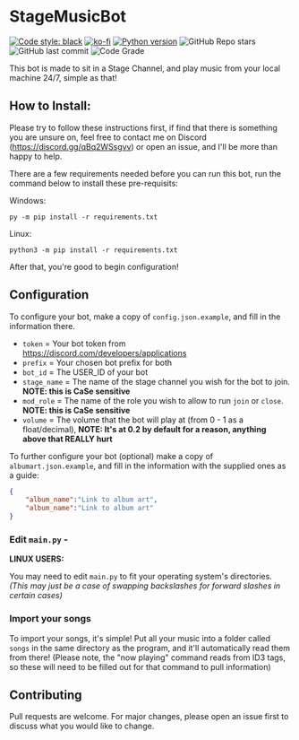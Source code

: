 # StageMusicBot
[![Code style: black](https://img.shields.io/badge/code%20style-black-000000.svg)](https://github.com/psf/black)
[![ko-fi](https://ko-fi.com/img/githubbutton_sm.svg)](https://ko-fi.com/E1E850NVO)
[![Python version](https://img.shields.io/badge/python-3.9-blue.svg)](https://python.org)
![GitHub Repo stars](https://img.shields.io/github/stars/BritishBenji/StageMusicBot)
![GitHub last commit](https://img.shields.io/github/last-commit/BritishBenji/StageMusicBot)
![Code Grade](https://www.code-inspector.com/project/23983/status/svg)

This bot is made to sit in a Stage Channel, and play music from your local machine 24/7, simple as that!

## How to Install: 

Please try to follow these instructions first, if find that there is something you are unsure on, feel free to contact me on Discord (https://discord.gg/qBq2WSsgvv) or open an issue, and I'll be more than happy to help.

There are a few requirements needed before you can run this bot, run the command below to install these pre-requisits:

Windows:
```
py -m pip install -r requirements.txt
```
Linux:
```
python3 -m pip install -r requirements.txt
```
After that, you're good to begin configuration!

## Configuration
To configure your bot, make a copy of `config.json.example`, and fill in the information there.

- `token` = Your bot token from https://discord.com/developers/applications
- `prefix` = Your chosen bot prefix for both
- `bot_id` = The USER_ID of your bot
- `stage_name` = The name of the stage channel you wish for the bot to join. **NOTE: this is CaSe sensitive**
- `mod_role` = The name of the role you wish to allow to run `join` or `close`. **NOTE: this is CaSe sensitive**
- `volume` = The volume that the bot will play at (from 0 - 1 as a float/decimal), **NOTE: It's at 0.2 by default for a reason, anything above that REALLY hurt**

To further configure your bot (optional) make a copy of `albumart.json.example`, and fill in the information with the supplied ones as a guide:

```json
{
    "album_name":"Link to album art",
    "album_name":"Link to album art"
}
```

### Edit `main.py` - 

**LINUX USERS:**

You may need to edit `main.py` to fit your operating system's directories. *(This may just be a case of swapping backslashes for forward slashes in certain cases)*

### Import your songs

To import your songs, it's simple! Put all your music into a folder called `songs` in the same directory as the program, and it'll automatically read them from there! (Please note, the "now playing" command reads from ID3 tags, so these will need to be filled out for that command to pull information)

## Contributing
Pull requests are welcome. For major changes, please open an issue first to discuss what you would like to change.

